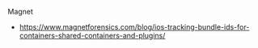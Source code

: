 Magnet 
- https://www.magnetforensics.com/blog/ios-tracking-bundle-ids-for-containers-shared-containers-and-plugins/
